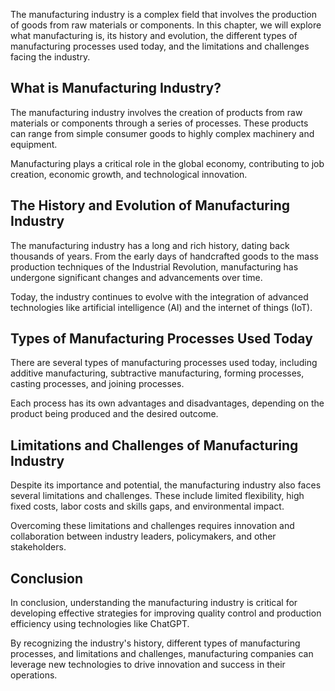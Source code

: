 
The manufacturing industry is a complex field that involves the production of goods from raw materials or components. In this chapter, we will explore what manufacturing is, its history and evolution, the different types of manufacturing processes used today, and the limitations and challenges facing the industry.

What is Manufacturing Industry?
-------------------------------

The manufacturing industry involves the creation of products from raw materials or components through a series of processes. These products can range from simple consumer goods to highly complex machinery and equipment.

Manufacturing plays a critical role in the global economy, contributing to job creation, economic growth, and technological innovation.

The History and Evolution of Manufacturing Industry
---------------------------------------------------

The manufacturing industry has a long and rich history, dating back thousands of years. From the early days of handcrafted goods to the mass production techniques of the Industrial Revolution, manufacturing has undergone significant changes and advancements over time.

Today, the industry continues to evolve with the integration of advanced technologies like artificial intelligence (AI) and the internet of things (IoT).

Types of Manufacturing Processes Used Today
-------------------------------------------

There are several types of manufacturing processes used today, including additive manufacturing, subtractive manufacturing, forming processes, casting processes, and joining processes.

Each process has its own advantages and disadvantages, depending on the product being produced and the desired outcome.

Limitations and Challenges of Manufacturing Industry
----------------------------------------------------

Despite its importance and potential, the manufacturing industry also faces several limitations and challenges. These include limited flexibility, high fixed costs, labor costs and skills gaps, and environmental impact.

Overcoming these limitations and challenges requires innovation and collaboration between industry leaders, policymakers, and other stakeholders.

Conclusion
----------

In conclusion, understanding the manufacturing industry is critical for developing effective strategies for improving quality control and production efficiency using technologies like ChatGPT.

By recognizing the industry's history, different types of manufacturing processes, and limitations and challenges, manufacturing companies can leverage new technologies to drive innovation and success in their operations.

